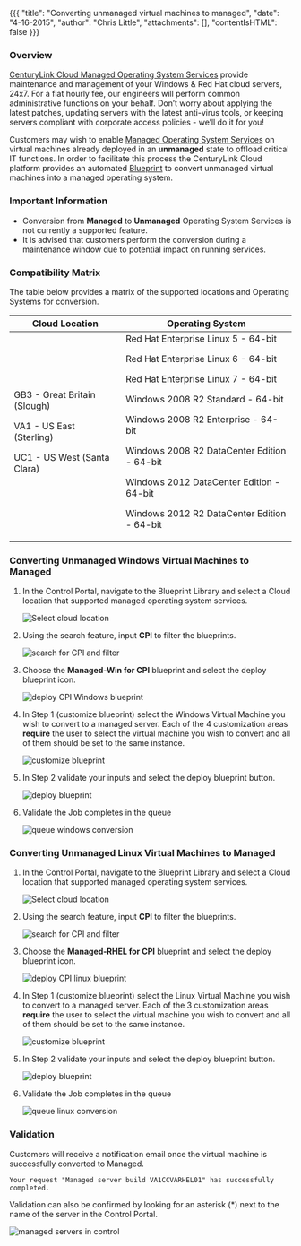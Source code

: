 {{{
  "title": "Converting unmanaged virtual machines to managed",
  "date": "4-16-2015",
  "author": "Chris Little",
  "attachments": [],
  "contentIsHTML": false
}}}

### Overview
[CenturyLink Cloud Managed Operating System Services](//www.centurylinkcloud.com/managed-services/operating-system/) provide maintenance and management of your Windows & Red Hat cloud servers, 24x7.  For a flat hourly fee, our engineers will perform common administrative functions on your behalf. Don’t worry about applying the latest patches, updating servers with the latest anti-virus tools, or keeping servers compliant with corporate access policies - we’ll do it for you!

Customers may wish to enable [Managed Operating System Services](//www.centurylinkcloud.com/managed-services/operating-system/) on virtual machines already deployed in an **unmanaged** state to offload critical IT functions.  In order to facilitate this process the CenturyLink Cloud platform provides an automated [Blueprint](//www.centurylinkcloud.com/blueprints/) to convert unmanaged virtual machines into a managed operating system.

### Important Information
* Conversion from **Managed** to **Unmanaged** Operating System Services is not currently a supported feature.
* It is advised that customers perform the conversion during a maintenance window due to potential impact on running services.

### Compatibility Matrix
The table below provides a matrix of the supported locations and Operating Systems for conversion.

**Cloud Location**|**Operating System**
------------------|--------------------
GB3 - Great Britain (Slough)<p>VA1 - US East (Sterling)<p>UC1 - US West (Santa Clara)|Red Hat Enterprise Linux 5 - 64-bit<p>Red Hat Enterprise Linux 6 - 64-bit<p>Red Hat Enterprise Linux 7 - 64-bit<p>Windows 2008 R2 Standard - 64-bit<p>Windows 2008 R2 Enterprise - 64-bit<p>Windows 2008 R2 DataCenter Edition - 64-bit<p>Windows 2012 DataCenter Edition - 64-bit<p>Windows 2012 R2 DataCenter Edition - 64-bit<p>

### Converting Unmanaged Windows Virtual Machines to Managed
1. In the Control Portal, navigate to the Blueprint Library and select a Cloud location that supported managed operating system services.

    ![Select cloud location](../images/converting-unmanaged-virtual-machines-to-managed-01.png)

2. Using the search feature, input **CPI** to filter the blueprints.

    ![search for CPI and filter](../images/converting-unmanaged-virtual-machines-to-managed-02.png)

3. Choose the **Managed-Win for CPI** blueprint and select the deploy blueprint icon.

    ![deploy CPI Windows blueprint](../images/converting-unmanaged-virtual-machines-to-managed-03.png)

4. In Step 1 (customize blueprint) select the Windows Virtual Machine you wish to convert to a managed server.  Each of the 4 customization areas **require** the user to select the virtual machine you wish to convert and all of them should be set to the same instance.

    ![customize blueprint](../images/converting-unmanaged-virtual-machines-to-managed-04.png)

5. In Step 2 validate your inputs and select the deploy blueprint button.

    ![deploy blueprint](../images/converting-unmanaged-virtual-machines-to-managed-05.png)

6. Validate the Job completes in the queue

    ![queue windows conversion](../images/converting-unmanaged-virtual-machines-to-managed-06.png)

### Converting Unmanaged Linux Virtual Machines to Managed
1. In the Control Portal, navigate to the Blueprint Library and select a Cloud location that supported managed operating system services.

    ![Select cloud location](../images/converting-unmanaged-virtual-machines-to-managed-01.png)

2. Using the search feature, input **CPI** to filter the blueprints.

    ![search for CPI and filter](../images/converting-unmanaged-virtual-machines-to-managed-02.png)

3. Choose the **Managed-RHEL for CPI** blueprint and select the deploy blueprint icon.

    ![deploy CPI linux blueprint](../images/converting-unmanaged-virtual-machines-to-managed-07.png)

4. In Step 1 (customize blueprint) select the Linux Virtual Machine you wish to convert to a managed server.  Each of the 3 customization areas **require** the user to select the virtual machine you wish to convert and all of them should be set to the same instance.

    ![customize blueprint](../images/converting-unmanaged-virtual-machines-to-managed-08.png)

5. In Step 2 validate your inputs and select the deploy blueprint button.

    ![deploy blueprint](../images/converting-unmanaged-virtual-machines-to-managed-09.png)

6. Validate the Job completes in the queue

    ![queue linux conversion](../images/converting-unmanaged-virtual-machines-to-managed-10.png)

### Validation
Customers will receive a notification email once the virtual machine is successfully converted to Managed.  
```
Your request "Managed server build VA1CCVARHEL01" has successfully completed.
```

Validation can also be confirmed by looking for an asterisk (*) next to the name of the server in the Control Portal.

![managed servers in control](../images/converting-unmanaged-virtual-machines-to-managed-11.png)
